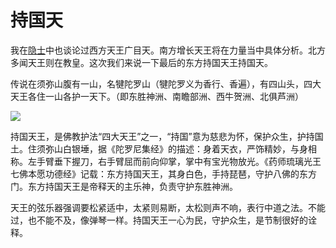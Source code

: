 # 持国天

我在[隐士](https://zhuanlan.zhihu.com/p/34834718)中也谈论过西方天王广目天。南方增长天王将在力量当中具体分析。北方多闻天王则在教皇。这次我们来说一下最后的东方持国天王持国天。

传说在须弥山腹有一山，名犍陀罗山（犍陀罗义为香行、香遍），有四山头，四大天王各住一山各护一天下。（即东胜神洲、南瞻部洲、西牛贺洲、北俱芦洲）

![](https://pic1.zhimg.com/80/v2-4a5efffc4985a531a9209c73c63bbae0_720w.jpg)

持国天王，是佛教护法“四大天王”之一，“持国”意为慈悲为怀，保护众生，护持国土。住须弥山白银埵，据《陀罗尼集经》的描述：身着天衣，严饰精妙，与身相称。左手臂垂下握刀，右手臂屈而前向仰掌，掌中有宝光物放光。《药师琉璃光王七佛本愿功德经》记载：东方持国天王，其身白色，手持琵琶，守护八佛的东方门。东方持国天王是帝释天的主乐神，负责守护东胜神洲。

天王的弦乐器强调要松紧适中，太紧则易断，太松则声不响，表行中道之法。不能过，也不能不及，像弹琴一样。持国天王一心为民，守护众生，是节制很好的诠释。

